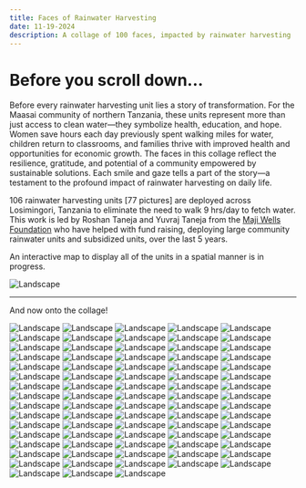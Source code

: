 ```yaml
---
title: Faces of Rainwater Harvesting
date: 11-19-2024
description: A collage of 100 faces, impacted by rainwater harvesting
---
```


# Before you scroll down...

Before every rainwater harvesting unit lies a story of transformation. For the Maasai community of northern Tanzania, these units represent more than just access to clean water—they symbolize health, education, and hope. Women save hours each day previously spent walking miles for water, children return to classrooms, and families thrive with improved health and opportunities for economic growth. The faces in this collage reflect the resilience, gratitude, and potential of a community empowered by sustainable solutions. Each smile and gaze tells a part of the story—a testament to the profound impact of rainwater harvesting on daily life.

106 rainwater harvesting units [77 pictures] are deployed across Losimingori, Tanzania to eliminate the need to walk 9 hrs/day to fetch water. This work is led by Roshan Taneja and Yuvraj Taneja from the [Maji Wells Foundation](https://majiwells.org/) who have helped with fund raising, deploying large community rainwater units and subsidized units, over the last 5 years.

An interactive map to display all of the units in a spatial manner is in progress.

![](./images/3/map.png "Landscape")

---

And now onto the collage!

![](./images/3/0ba719ee-e211-4039-b0bb-3727eb81c30c.jpg "Landscape")
![](./images/3/0c2a693c-caef-4976-8d14-b4ca874a1ffb.jpg "Landscape")
![](./images/3/0eda5bfa-e237-496c-acbc-493ced66e64e.jpg "Landscape")
![](./images/3/1c871a61-7c75-476e-a4e9-3373c9e13cd8.jpg "Landscape")
![](./images/3/1ca15fd8-ae5d-437a-b4ae-776ba67b3930.jpg "Landscape")
![](./images/3/2a845937-6e83-49a4-aad3-6a37e9b6afa9.jpg "Landscape")
![](./images/3/2b8c6aa8-ef9a-4dc2-abd9-f80fb68166f0.jpg "Landscape")
![](./images/3/2cc0d206-b1ed-498a-b1bf-7bfb48667a11.jpg "Landscape")
![](./images/3/2e9ba492-c999-45e3-b8ca-f8b5f1b25ad7.jpg "Landscape")
![](./images/3/2eec21fd-6eb8-46f9-a8ab-b3aec1ed99fa.jpg "Landscape")
![](./images/3/3a69dc1d-9c5c-4932-9fe7-704646fa4e3e.jpg "Landscape")
![](./images/3/3b406f1f-dbf7-474d-801b-0f438fda3f33.jpg "Landscape")
![](./images/3/3ce6bae5-0a41-45d6-b023-78a370352be6.jpg "Landscape")
![](./images/3/4d189a2b-1c3b-4228-9da6-205738545123.jpg "Landscape")
![](./images/3/4f996b75-ab19-49e3-8958-8424367dc2e1.jpg "Landscape")
![](./images/3/5a387ee7-0c22-43c8-aab8-30adaf227b6d.jpg "Landscape")
![](./images/3/5cb66456-d64a-4ff3-ba85-bc5384c23c02.jpg "Landscape")
![](./images/3/6bb931ce-0677-46be-90a4-b6004e3e30d7.jpg "Landscape")
![](./images/3/8c5c51cc-6c03-4ff2-b979-f83d307a6e7f.jpg "Landscape")
![](./images/3/18d00cac-3c2f-4796-809f-78953ea61cb5.jpg "Landscape")
![](./images/3/21eb5184-15e5-4215-9f3f-1761bea7f394.jpg "Landscape")
![](./images/3/45a7f0c7-8bdf-46ea-bc1c-697525823919.jpg "Landscape")
![](./images/3/47ad7355-f07d-41ba-b465-03841690b717.jpg "Landscape")
![](./images/3/53f5c254-4e77-4381-9d40-7850995aa047.jpg "Landscape")
![](./images/3/55cb813f-2c70-4a77-818e-bbec79ce0ade.jpg "Landscape")
![](./images/3/57e63d19-71ed-4ffc-9138-d47df7e2a9b9.jpg "Landscape")
![](./images/3/61af921f-4fcf-4e50-b287-d0d344ddc6d7.jpg "Landscape")
![](./images/3/77fa31f0-b3fd-45d5-bd38-791a2d5e7cde.jpg "Landscape")
![](./images/3/91bcfa85-1a39-4af9-b93d-00f67b4d86fe.jpg "Landscape")
![](./images/3/91face46-ce85-466c-acf9-ffc1dd5baff5.jpg "Landscape")
![](./images/3/277a21c5-d3c5-4c33-83ce-7edad2eb5b2a.jpg "Landscape")
![](./images/3/585c1ec6-794d-4826-921f-b6f0e65db8e8.jpg "Landscape")
![](./images/3/662a437a-6cc8-4816-bcd9-2adef4feda50.jpg "Landscape")
![](./images/3/919a6a7d-8c03-43bd-9970-d9e077aba1b5.jpg "Landscape")
![](./images/3/1286ceb4-20c8-4829-ab45-cdc24b7cae8f.jpg "Landscape")
![](./images/3/2398ff4e-6f97-4ff0-8e6a-c01fbef7a67f.jpg "Landscape")
![](./images/3/3050fc7e-3f28-486b-beec-2892d2f1bd15.jpg "Landscape")
![](./images/3/5235a3f1-195c-4e57-94db-ea076c4a8cae.jpg "Landscape")
![](./images/3/6817f458-bfed-4e63-bd5a-ae079a0fb775.jpg "Landscape")
![](./images/3/7113f054-43de-4ce2-82c2-8eacb420c0c7.jpg "Landscape")
![](./images/3/51295f20-26c6-44f0-97dc-33d52934a2e1.jpg "Landscape")
![](./images/3/80987fe5-3065-419d-a675-8b1e70430358.jpg "Landscape")
![](./images/3/81509c3a-6905-40f4-8983-d54c1293f08c.jpg "Landscape")
![](./images/3/745842b7-ece1-41cb-b33f-2442006d968d.jpg "Landscape")
![](./images/3/926669f0-1d59-41aa-b7e1-6787ae5f8ea0.jpg "Landscape")
![](./images/3/8345708c-7881-471f-8e14-cda0f57a8a41.jpg "Landscape")
![](./images/3/16388738-0532-4bf2-9fd3-f81f19ef7369.jpg "Landscape")
![](./images/3/47678340-d7ee-4875-af77-79a2d8b9eb24.jpg "Landscape")
![](./images/3/a0fef346-f14e-493f-8661-a760f9c71370.jpg "Landscape")
![](./images/3/a2dff9c5-ea55-4e0e-9701-2de1e50f53a4.jpg "Landscape")
![](./images/3/a9e27301-16ad-4606-894c-c8c5a02fd4e5.jpg "Landscape")
![](./images/3/a54a07e3-739b-4ba3-9b19-17e5fcbbff7a.jpg "Landscape")
![](./images/3/a5178902-b6ef-40b6-b78d-b35d7c7612a4.jpg "Landscape")
![](./images/3/ba87e1d1-6c26-4363-b247-7e8306da26c8.jpg "Landscape")
![](./images/3/ba451ff2-6a02-45ff-9fe9-1593626ca9c5.jpg "Landscape")
![](./images/3/be33f463-15fc-4be0-b476-09c351d9888c.jpg "Landscape")
![](./images/3/c83013db-0bb6-4d16-a59d-6e22ecec1842.jpg "Landscape")
![](./images/3/c562085d-2f39-44ae-8c16-ccf41bac58de.jpg "Landscape")
![](./images/3/cc4525f6-ec09-467f-99ea-b914b903ad39.jpg "Landscape")
![](./images/3/d0f33ed5-f2b7-487e-8752-02e1e971d414.jpg "Landscape")
![](./images/3/d1b29292-4423-4020-adb9-8986a09828ea.jpg "Landscape")
![](./images/3/d40a5700-4322-4a0f-9122-4cc44149bfed.jpg "Landscape")
![](./images/3/dba35901-21b3-48f6-b80f-729e6c153cbd.jpg "Landscape")
![](./images/3/dce3a67d-0e5d-4abe-bb79-db11e349aa66.jpg "Landscape")
![](./images/3/dd582904-098c-4ca1-b6e7-692d1433997c.jpg "Landscape")
![](./images/3/df481c8e-efe6-4921-8147-fd7a2bdae6e7.jpg "Landscape")
![](./images/3/e1e5189d-a82c-492f-b9b7-1fad71f0f53d.jpg "Landscape")
![](./images/3/e3a65031-6953-44ca-9b8a-fc3c430790c7.jpg "Landscape")
![](./images/3/e7adfa0c-f209-45f1-af0b-1a97d4c7831c.jpg "Landscape")
![](./images/3/e44444fb-68e8-40cc-9d04-a250ebca5eed.jpg "Landscape")
![](./images/3/ed995fb3-cda5-42bd-9a6c-ebdd2265e778.jpg "Landscape")
![](./images/3/ef6a7009-96b5-4689-b7bd-25fc12869d73.jpg "Landscape")
![](./images/3/f26eb8be-88b2-41fe-8cc0-e0ea4daec732.jpg "Landscape")
![](./images/3/f53d3f1d-dbbf-4390-b9ef-7373cf71a8e8.jpg "Landscape")
![](./images/3/f3476465-397d-4e53-9574-fa26d0d126aa.jpg "Landscape")
![](./images/3/faad8c4a-de6c-4d8f-a98d-f5a1628e77a6.jpg "Landscape")
![](./images/3/fc845312-0f0c-447d-a9a6-bdc815ebfb9b.jpg "Landscape")
![](./images/3/fcfaf735-44a4-4321-b9b1-f89a11c8884f.jpg "Landscape")
